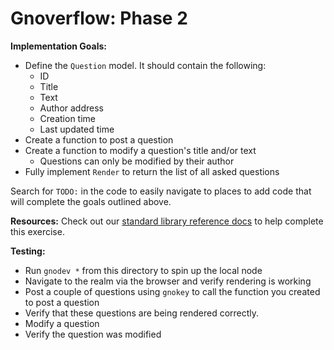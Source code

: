 # Gnoverflow: Phase 2

**Implementation Goals:**
- Define the `Question` model. It should contain the following:
	- ID
	- Title
	- Text
	- Author address
	- Creation time
	- Last updated time
- Create a function to post a question
- Create a function to modify a question's title and/or text
	- Questions can only be modified by their author
- Fully implement `Render` to return the list of all asked questions

Search for `TODO:` in the code to easily navigate to places to add code that
will complete the goals outlined above.

**Resources:**
Check out our [standard library reference docs](https://docs.gno.land/reference/stdlibs) to help complete this exercise.

**Testing:**
- Run `gnodev *` from this directory to spin up the local node
- Navigate to the realm via the browser and verify rendering is working
- Post a couple of questions using `gnokey` to call the function you created to post a question
- Verify that these questions are being rendered correctly.
- Modify a question
- Verify the question was modified